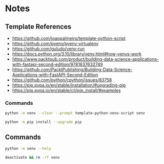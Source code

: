 # Notes

## Template References

- https://github.com/joaopalmeiro/template-python-script
- https://github.com/pyenv/pyenv-virtualenv
- https://github.com/guludo/venv-run
- https://docs.python.org/3.10/library/venv.html#how-venvs-work
- https://www.packtpub.com/product/building-data-science-applications-with-fastapi-second-edition/9781837632749
- https://github.com/PacktPublishing/Building-Data-Science-Applications-with-FastAPI-Second-Edition
- https://github.com/python/cpython/issues/83758
- https://pip.pypa.io/en/stable/installation/#upgrading-pip
- https://pip.pypa.io/en/stable/cli/pip_install/#examples

### Commands

```bash
python -m venv --clear --prompt template-python-venv-script venv
```

```bash
python -m pip install --upgrade pip
```

## Commands

```bash
python -m venv --help
```

```bash
deactivate && rm -rf venv
```

